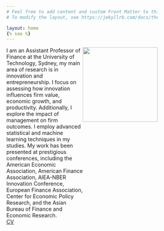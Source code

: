 ```yaml
---
# Feel free to add content and custom Front Matter to this file.
# To modify the layout, see https://jekyllrb.com/docs/themes/#overriding-theme-defaults

layout: home
{% seo %}
---
```


<style type="text/css" media="screen">
* {
  box-sizing: border-box;
}

.row {
  display: flex;
}

.left {
  flex: 70%;
}

.right {
  flex: 30%;
}

</style>

<div class="row">
<div class="justified">
I am an Assistant Professor of Finance at the University of Technology, Sydney, my main area of research is in innovation and entrepreneurship. I focus on assessing how innovation influences firm value, economic growth, and productivity. Additionally, I explore the impact of management on firm outcomes. I employ advanced statistical and machine learning techniques in my studies. My work has been presented at prestigious conferences, including the American Economic Association, American Finance Association, AIEA-NBER Innovation Conference, European Finance Association, Center for Economic Policy Research, and the Asian Bureau of Finance and Economic Research.
<br/>
<a href="cv.pdf">CV</a>

<br/>
<br/>
<br/>
<br/>

</div>


<div class="right">
<img src="leo.png" width="200" style="float:right">
</div>
</div>
